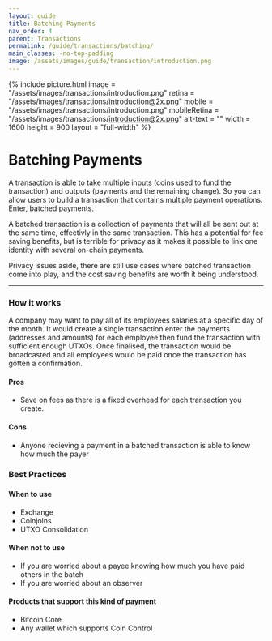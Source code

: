 ```yaml
---
layout: guide
title: Batching Payments
nav_order: 4
parent: Transactions
permalink: /guide/transactions/batching/
main_classes: -no-top-padding
image: /assets/images/guide/transaction/introduction.png
---
```


{% include picture.html
   image = "/assets/images/transactions/introduction.png"
   retina = "/assets/images/transactions/introduction@2x.png"
   mobile = "/assets/images/transactions/introduction.png"
   mobileRetina = "/assets/images/transactions/introduction@2x.png"
   alt-text = ""
   width = 1600
   height = 900
   layout = "full-width"
%}

# Batching Payments

A transaction is able to take multiple inputs (coins used to fund the transaction) and outputs (payments and the remaining change). So you can allow users to build a transaction that contains multiple payment operations. Enter, batched payments.

A batched transaction is a collection of payments that will all be sent out at the same time, effectivly in the same transaction. This has a potential for fee saving benefits, but is terrible for privacy as it makes it possible to link one identity with several on-chain payments.

Privacy issues aside, there are still use cases where batched transaction come into play, and the cost saving benefits are worth it being understood.

---

### How it works

A company may want to pay all of its employees salaries at a specific day of the month. It would create a single transaction enter the payments (addresses and amounts) for each employee then fund the transaction with sufficient enough UTXOs. Once finalised, the transaction would be broadcasted and all employees would be paid once the transaction has gotten a confirmation.

#### Pros

- Save on fees as there is a fixed overhead for each transaction you create.

#### Cons

- Anyone recieving a payment in a batched transaction is able to know how much the payer

### Best Practices

#### When to use

- Exchange 
- Coinjoins
- UTXO Consolidation

#### When not to use

- If you are worried about a payee knowing how much you have paid others in the batch
- If you are worried about an observer

#### Products that support this kind of payment

- Bitcoin Core
- Any wallet which supports Coin Control

